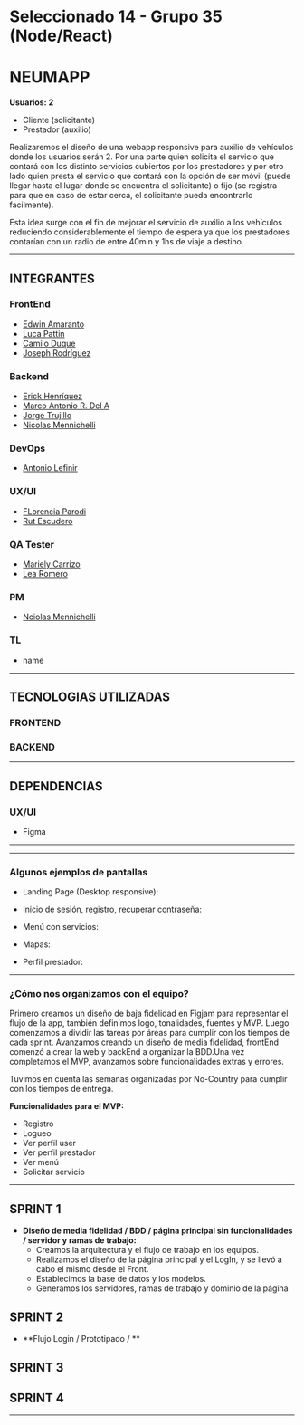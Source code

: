 # Seleccionado 14 - Grupo 35 (Node/React)
# NEUMAPP

**Usuarios: 2**

- Cliente (solicitante)
- Prestador (auxilio)

Realizaremos el diseño de una webapp responsive para auxilio de vehículos donde los usuarios serán 2. Por una parte quien solicita el servicio que contará con los distinto servicios cubiertos por los prestadores y por otro lado quien presta el servicio que contará con la opción de ser móvil (puede llegar hasta el lugar donde se encuentra el solicitante) o fijo (se registra para que en caso de estar cerca, el solicitante pueda encontrarlo facilmente).

Esta idea surge con el fin de mejorar el servicio de auxilio a los vehículos reduciendo considerablemente el tiempo de espera ya que los prestadores contarían con un radio de entre 40min y 1hs de viaje a destino.

---

## INTEGRANTES

### FrontEnd
- [Edwin Amaranto](https://github.com/EdwinCoder85)
- [Luca Pattin](https://github.com/lupattin)
- [Camilo Duque](https://github.com/camiloduquee)
- [Joseph Rodríguez](https://github.com/eJosR-Coding)

### Backend

- [Erick Henríquez](https://github.com/erickdavidhz7)
- [Marco Antonio R. Del A](https://github.com/MarkMarda)
- [Jorge Trujillo](https://github.com/xiriuxb)
- [Nicolas Mennichelli](https://guthub.com/michiqueli)

### DevOps
- [Antonio Lefinir](https://github.com/alefinir)

### UX/UI

- [FLorencia Parodi](https://github.com/florenciaParodi)
- [Rut Escudero](https://github.com/rutymiriam)

### QA Tester

- [Mariely Carrizo](https://www.linkedin.com/in/carrizomariely/)
- [Lea Romero](https://www.linkedin.com/in/lea-romero-ar)

### PM
- [Nciolas Mennichelli](https://github.com/michiqueli)

### TL
- name

***
## TECNOLOGIAS UTILIZADAS

### FRONTEND

### BACKEND
***

## DEPENDENCIAS

### UX/UI
- Figma

***
***

### **Algunos ejemplos de pantallas**

- Landing Page (Desktop responsive):

- Inicio de sesión, registro, recuperar contraseña:

- Menú con servicios:

- Mapas:

- Perfil prestador:

***

### **¿Cómo nos organizamos con el equipo?**

Primero creamos un diseño de baja fidelidad en Figjam para representar el flujo de la app, también definimos logo, tonalidades, fuentes y  MVP.
Luego comenzamos a dividir las tareas por áreas para cumplir con los tiempos de cada sprint. Avanzamos creando un diseño de media fidelidad, frontEnd comenzó a crear la web y backEnd a organizar la BDD.Una vez completamos el MVP, avanzamos sobre funcionalidades extras y errores.

Tuvimos en cuenta las semanas organizadas por No-Country para cumplir con los tiempos de entrega.

**Funcionalidades para el MVP:**
- Registro
- Logueo
- Ver perfil user
- Ver perfil prestador
- Ver menú
- Solicitar servicio

***

## SPRINT 1
- **Diseño de media fidelidad / BDD / página principal sin funcionalidades / servidor y ramas de trabajo:**
  - Creamos la arquitectura y el flujo de trabajo en los equipos.
  - Realizamos el diseño de la página principal y el LogIn, y se llevó a cabo el mismo desde el Front.
  - Establecimos la base de datos y los modelos.
  - Generamos los servidores, ramas de trabajo y dominio de la página

## SPRINT 2
- **Flujo Login / Prototipado / **

## SPRINT 3

## SPRINT 4

***
